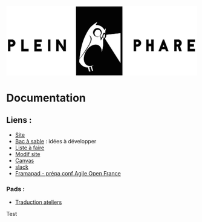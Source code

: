 ![logo](https://raw.githubusercontent.com/pleinphare/documentation/master/media/logo-pleinphare.jpg)

# Documentation

## Liens :

- [Site](https://pleinphare.github.io/pleinphare.xyz)
- [Bac à sable](https://trello.com/b/q0oMA7UR/atelier-plein-phare) : idées à développer
- [Liste à faire](https://github.com/pleinphare/pleinphare.xyz/projects/1)
- [Modif site](https://github.com/pleinphare/pleinphare.xyz/blob/gh-pages/index.html)
- [Canvas](https://app.leanstack.com/canvases/273148)
- [slack](https://pntbr.slack.com/messages/plein-phare)
- [Framapad - prépa conf Agile Open France](https://mensuel.framapad.org/p/prepaconfagileopenfrance)

### Pads :
- [Traduction ateliers](https://public.etherpad-mozilla.org/p/pleinphare-traductionateliers)

Test
